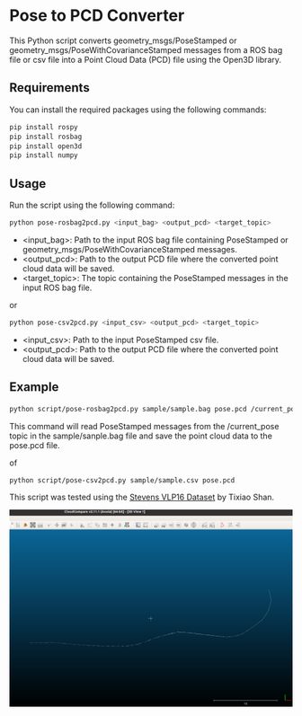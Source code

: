 # Pose to PCD Converter
This Python script converts geometry_msgs/PoseStamped or geometry_msgs/PoseWithCovarianceStamped messages from a ROS bag file or csv file into a Point Cloud Data (PCD) file using the Open3D library.

## Requirements
You can install the required packages using the following commands:

```bash
pip install rospy
pip install rosbag
pip install open3d
pip install numpy
```

## Usage

Run the script using the following command:

```bash
python pose-rosbag2pcd.py <input_bag> <output_pcd> <target_topic>
```
- <input_bag>: Path to the input ROS bag file containing PoseStamped or geometry_msgs/PoseWithCovarianceStamped messages.
- <output_pcd>: Path to the output PCD file where the converted point cloud data will be saved.
- <target_topic>: The topic containing the PoseStamped messages in the input ROS bag file.

or

```bash
python pose-csv2pcd.py <input_csv> <output_pcd> <target_topic>
```
- <input_csv>: Path to the input PoseStamped csv file.
- <output_pcd>: Path to the output PCD file where the converted point cloud data will be saved.

## Example

```bash
python script/pose-rosbag2pcd.py sample/sample.bag pose.pcd /current_pose
```
This command will read PoseStamped messages from the /current_pose topic in the sample/sanple.bag file and save the point cloud data to the pose.pcd file.

of

```bash
python script/pose-csv2pcd.py sample/sample.csv pose.pcd
```

This script was tested using the [Stevens VLP16 Dataset](https://github.com/TixiaoShan/Stevens-VLP16-Dataset) by Tixiao Shan.

![Sample Image](sample/sample.png)

